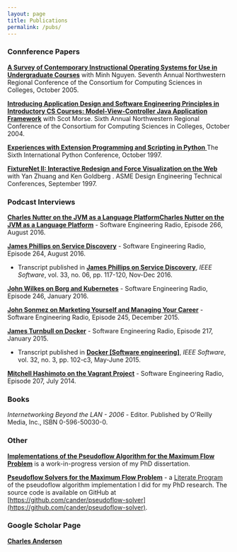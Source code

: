 ```yaml
---
layout: page
title: Publications
permalink: /pubs/
---
```

### Connference Papers

[**A Survey of Contemporary Instructional Operating Systems for Use in Undergraduate Courses**](anderson-nguyen-CCSC-NW-2005.pdf)
with Minh Nguyen.
Seventh Annual Northwestern Regional Conference of the
Consortium for Computing Sciences in Colleges, October 2005.

[**Introducing Application Design and Software Engineering Principles in
Introductory CS Courses: Model-View-Controller Java Application Framework**](morse-anderson-CCSC-NW-2004.pdf)
with Scot Morse.
Sixth Annual Northwestern Regional Conference of the
Consortium for Computing Sciences in Colleges, October 2004.

[**Experiences with Extension Programming and Scripting in Python**  ](anderson-sixth-py-conference.pdf)
The Sixth International Python Conference, October 1997.

[**FixtureNet II: Interactive Redesign and Force Visualization on the Web**](anderson-zhuang-goldberg-detc97.pdf)
with Yan Zhuang and Ken Goldberg .
ASME Design Engineering Technical Conferences, September 1997.


### Podcast Interviews
[**Charles Nutter on the JVM as a Language PlatformCharles Nutter on the JVM as a 
Language Platform**](http://www.se-radio.net/2016/08/se-radio-episode-266-charles-nutter-on-the-jvm-as-a-language-platform/) -
Software Engineering Radio, Episode 266, August 2016.

[**James Phillips on Service Discovery**](http://www.se-radio.net/2016/08/se-radio-episode-264-james-phillips-on-service-discovery/) -
Software Engineering Radio, Episode 264, August 2016.
- Transcript published in [**James Phillips on Service Discovery**](https://www.computer.org/csdl/magazine/so/2016/06/mso2016060117/13rRUxBJhld),
*IEEE Software*, vol. 33, no. 06, pp. 117-120, Nov-Dec 2016.

[**John Wilkes on Borg and Kubernetes**](http://www.se-radio.net/2016/01/se-radio-show-246-john-wilkes-on-borg-and-kubernetes/) -
Software Engineering Radio, Episode 246, January 2016.

[**John Sonmez on Marketing Yourself and Managing Your Career**](http://www.se-radio.net/2015/12/se-radio-episode-245-john-sonmez-on-marketing-yourself-and-managing-your-career/) -
Software Engineering Radio, Episode 245, December 2015.

[**James Turnbull on Docker**](http://www.se-radio.net/2015/01/episode-217-james-turnbull-on-docker/) -
Software Engineering Radio, Episode 217, January 2015.
- Transcript published in [**Docker [Software engineering]**](http://www.se-radio.net/2014/07/episode-207-mitchell-hashimoto-on-the-vagrant-project/),
*IEEE Software*, vol. 32, no. 3, pp. 102-c3, May-June 2015.

[**Mitchell Hashimoto on the Vagrant Project**](http://www.se-radio.net/2014/07/episode-207-mitchell-hashimoto-on-the-vagrant-project/) -
Software Engineering Radio, Episode 207, July 2014.

### Books
*Internetworking Beyond the LAN - 2006* - Editor. Published by O'Reilly Media, Inc.,
ISBN 0-596-50030-0.

### Other
[**Implementations of the Pseudoflow Algorithm for the Maximum Flow Problem**](thesis.pdf)
is a work-in-progress version of my PhD dissertation.

[**Pseudoflow Solvers for the Maximum Flow Problem**](solver-lit-prog.pdf) -
a [Literate Program](http://www.literateprogramming.com/) of the pseudoflow
algorithm implementation I did for my PhD research. The source code is
available on GitHub at
[https://github.com/cander/pseudoflow-solver](https://github.com/cander/pseudoflow-solver).


### Google Scholar Page

[**Charles Anderson**](https://scholar.google.com/citations?hl=en&user=DspmIqcAAAAJ)
